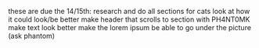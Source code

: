 these are due the 14/15th:
research and do all sections for cats
look at how it could look/be better
make header that scrolls to section with PH4NT0MK
make text look better
make the lorem ipsum be able to go under the picture (ask phantom)